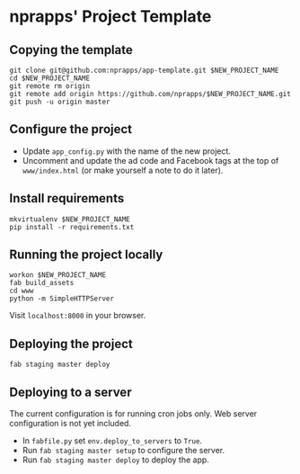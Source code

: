 nprapps' Project Template
=========================

Copying the template
--------------------

```
git clone git@github.com:nprapps/app-template.git $NEW_PROJECT_NAME
cd $NEW_PROJECT_NAME
git remote rm origin
git remote add origin https://github.com/nprapps/$NEW_PROJECT_NAME.git
git push -u origin master
```

Configure the project
---------------------

* Update ``app_config.py`` with the name of the new project.
* Uncomment and update the ad code and Facebook tags at the top of ``www/index.html`` (or make yourself a note to do it later).

Install requirements
--------------------

```
mkvirtualenv $NEW_PROJECT_NAME
pip install -r requirements.txt
```

Running the project locally
---------------------------

```
workon $NEW_PROJECT_NAME
fab build_assets
cd www
python -m SimpleHTTPServer
```

Visit ``localhost:8000`` in your browser.

Deploying the project
---------------------

```
fab staging master deploy
```

Deploying to a server
---------------------

The current configuration is for running cron jobs only. Web server configuration is not yet included.

* In ``fabfile.py`` set ``env.deploy_to_servers`` to ``True``.
* Run ``fab staging master setup`` to configure the server.
* Run ``fab staging master deploy`` to deploy the app. 
